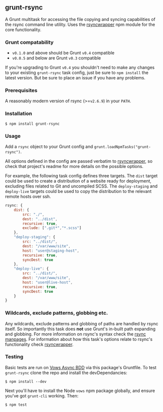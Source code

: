 ## grunt-rsync

A Grunt multitask for accessing the file copying and syncing capabilities of the rsync command line utility. Uses the [rsyncwrapper](https://github.com/jedrichards/rsyncwrapper) npm module for the core functionality.

### Grunt compatability

- `v0.1.0` and above should be Grunt `v0.4` compatible
- `v0.0.5` and below are Grunt `v0.3` compatible

If you're upgrading to Grunt `v0.4` you shouldn't need to make any changes to your existing `grunt-rsync` task config, just be sure to `npm install` the latest version. But be sure to place an issue if you have any problems.

### Prerequisites

A reasonably modern version of rsync (>=`v2.6.9`) in your `PATH`.

### Installation

    $ npm install grunt-rsync

### Usage

Add a `rsync` object to your Grunt config and `grunt.loadNpmTasks("grunt-rsync")`.

All options defined in the config are passed verbatim to [rsyncwrapper](https://github.com/jedrichards/rsyncwrapper), so check that project's readme for more details on the possible options.

For example, the following task config defines three targets. The `dist` target could be used to create a distribution of a website ready for deployment, excluding files related to Git and uncompiled SCSS. The `deploy-staging` and `deploy-live` targets could be used to copy the distribution to the relevant remote hosts over ssh.

```javascript
rsync: {
    dist: {
        src: "./",
        dest: "../dist",
        recursive: true,
        exclude: [".git*","*.scss"]
    },
    "deploy-staging": {
        src: "../dist/",
        dest: "/var/www/site",
        host: "user@staging-host",
        recursive: true,
        syncDest: true
    },
    "deploy-live": {
        src: "../dist/",
        dest: "/var/www/site",
        host: "user@live-host",
        recursive: true,
        syncDest: true
    }
}
```

### Wildcards, exclude patterns, globbing etc.

Any wildcards, exclude patterns and globbing of paths are handled by rsync itself. So importantly this task does **not** use Grunt's in-built path expanding and globbing. For more information on rsync's syntax check the [rsync manpages](http://linux.die.net/man/1/rsync). For information about how this task's options relate to rsync's functionality check [rsyncwrapper](https://github.com/jedrichards/rsyncwrapper).

### Testing

Basic tests are run on [Vows Async BDD](http://vowsjs.org/) via this package's Gruntfile. To test `grunt-rsync` clone the repo and install the devDependancies:

    $ npm install --dev

Next you'll have to install the Node `vows` npm package globally, and ensure you've got `grunt-cli` working. Then:

    $ npm test
